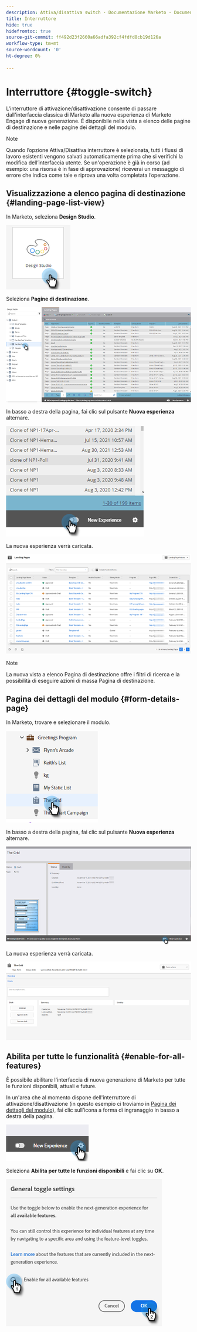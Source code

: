 ```yaml
---
description: Attiva/disattiva switch - Documentazione Marketo - Documentazione del prodotto
title: Interruttore
hide: true
hidefromtoc: true
source-git-commit: ff492d23f2660a66adfa392cf4fdfd8cb19d126a
workflow-type: tm+mt
source-wordcount: '0'
ht-degree: 0%

---
```


# Interruttore {#toggle-switch}

L&#39;interruttore di attivazione/disattivazione consente di passare dall&#39;interfaccia classica di Marketo alla nuova esperienza di Marketo Engage di nuova generazione. È disponibile nella vista a elenco delle pagine di destinazione e nelle pagine dei dettagli del modulo.

>[!NOTE]
>
>Quando l’opzione Attiva/Disattiva interruttore è selezionata, tutti i flussi di lavoro esistenti vengono salvati automaticamente prima che si verifichi la modifica dell’interfaccia utente. Se un&#39;operazione è già in corso (ad esempio: una risorsa è in fase di approvazione) riceverai un messaggio di errore che indica come tale e riprova una volta completata l’operazione.

## Visualizzazione a elenco pagina di destinazione {#landing-page-list-view}

In Marketo, seleziona **Design Studio**.

![](assets/toggle-switch-1.png)

Seleziona **Pagine di destinazione**.

![](assets/toggle-switch-2.png)

In basso a destra della pagina, fai clic sul pulsante **Nuova esperienza** alternare.

![](assets/toggle-switch-3.png)

La nuova esperienza verrà caricata.

![](assets/toggle-switch-4.png)

>[!NOTE]
>
>La nuova vista a elenco Pagina di destinazione offre i filtri di ricerca e la possibilità di eseguire azioni di massa Pagina di destinazione.

## Pagina dei dettagli del modulo {#form-details-page}

In Marketo, trovare e selezionare il modulo.

![](assets/toggle-switch-5.png)

In basso a destra della pagina, fai clic sul pulsante **Nuova esperienza** alternare.

![](assets/toggle-switch-6.png)

La nuova esperienza verrà caricata.

![](assets/toggle-switch-7.png)

## Abilita per tutte le funzionalità {#enable-for-all-features}

È possibile abilitare l&#39;interfaccia di nuova generazione di Marketo per tutte le funzioni disponibili, attuali e future.

In un&#39;area che al momento dispone dell&#39;interruttore di attivazione/disattivazione (in questo esempio ci troviamo in [Pagina dei dettagli del modulo](#form-details-page)), fai clic sull’icona a forma di ingranaggio in basso a destra della pagina.

![](assets/toggle-switch-8.png)

Seleziona **Abilita per tutte le funzioni disponibili** e fai clic su **OK**.

![](assets/toggle-switch-9.png)

